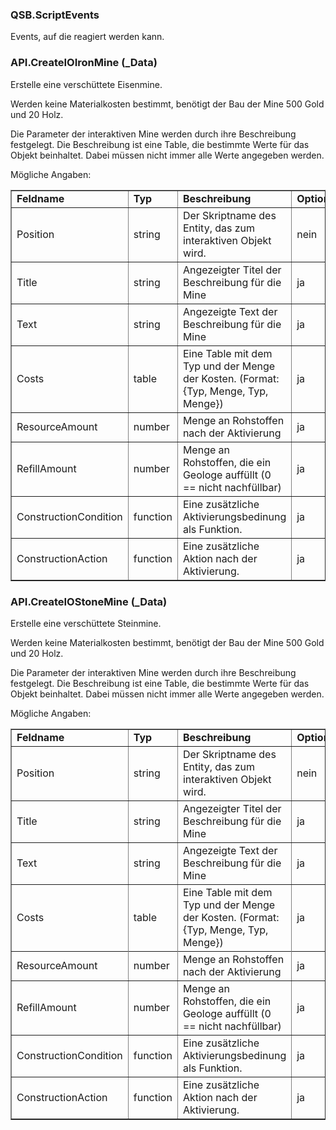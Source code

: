### QSB.ScriptEvents

Events, auf die reagiert werden kann.

### API.CreateIOIronMine (_Data)

Erstelle eine verschüttete Eisenmine.

 Werden keine Materialkosten bestimmt, benötigt der Bau der Mine 500 Gold und
 20 Holz.

 Die Parameter der interaktiven Mine werden durch ihre Beschreibung
 festgelegt. Die Beschreibung ist eine Table, die bestimmte Werte für das
 Objekt beinhaltet. Dabei müssen nicht immer alle Werte angegeben werden.

 Mögliche Angaben:
 <table border="1">
 <tr>
 <td><b>Feldname</b></td>
 <td><b>Typ</b></td>
 <td><b>Beschreibung</b></td>
 <td><b>Optional</b></td>
 </tr>
 <tr>
 <td>Position</td>
 <td>string</td>
 <td>Der Skriptname des Entity, das zum interaktiven Objekt wird.</td>
 <td>nein</td>
 </tr>
 <tr>
 <td>Title</td>
 <td>string</td>
 <td>Angezeigter Titel der Beschreibung für die Mine</td>
 <td>ja</td>
 </tr>
 <tr>
 <td>Text</td>
 <td>string</td>
 <td>Angezeigte Text der Beschreibung für die Mine</td>
 <td>ja</td>
 </tr>
 <tr>
 <td>Costs</td>
 <td>table</td>
 <td>Eine Table mit dem Typ und der Menge der Kosten. (Format: {Typ, Menge, Typ, Menge})</td>
 <td>ja</td>
 </tr>
 <tr>
 <td>ResourceAmount</td>
 <td>number</td>
 <td>Menge an Rohstoffen nach der Aktivierung</td>
 <td>ja</td>
 </tr>
 <tr>
 <td>RefillAmount</td>
 <td>number</td>
 <td>Menge an Rohstoffen, die ein Geologe auffüllt (0 == nicht nachfüllbar)</td>
 <td>ja</td>
 </tr>
 <tr>
 <td>ConstructionCondition</td>
 <td>function</td>
 <td>Eine zusätzliche Aktivierungsbedinung als Funktion.</td>
 <td>ja</td>
 </tr>
 <tr>
 <td>ConstructionAction</td>
 <td>function</td>
 <td>Eine zusätzliche Aktion nach der Aktivierung.</td>
 <td>ja</td>
 </tr>
 </table>


### API.CreateIOStoneMine (_Data)

Erstelle eine verschüttete Steinmine.

 Werden keine Materialkosten bestimmt, benötigt der Bau der Mine 500 Gold und
 20 Holz.

 Die Parameter der interaktiven Mine werden durch ihre Beschreibung
 festgelegt. Die Beschreibung ist eine Table, die bestimmte Werte für das
 Objekt beinhaltet. Dabei müssen nicht immer alle Werte angegeben werden.

 Mögliche Angaben:
 <table border="1">
 <tr>
 <td><b>Feldname</b></td>
 <td><b>Typ</b></td>
 <td><b>Beschreibung</b></td>
 <td><b>Optional</b></td>
 </tr>
 <tr>
 <td>Position</td>
 <td>string</td>
 <td>Der Skriptname des Entity, das zum interaktiven Objekt wird.</td>
 <td>nein</td>
 </tr>
 <tr>
 <td>Title</td>
 <td>string</td>
 <td>Angezeigter Titel der Beschreibung für die Mine</td>
 <td>ja</td>
 </tr>
 <tr>
 <td>Text</td>
 <td>string</td>
 <td>Angezeigte Text der Beschreibung für die Mine</td>
 <td>ja</td>
 </tr>
 <tr>
 <td>Costs</td>
 <td>table</td>
 <td>Eine Table mit dem Typ und der Menge der Kosten. (Format: {Typ, Menge, Typ, Menge})</td>
 <td>ja</td>
 </tr>
 <tr>
 <tr>
 <td>ResourceAmount</td>
 <td>number</td>
 <td>Menge an Rohstoffen nach der Aktivierung</td>
 <td>ja</td>
 </tr>
 <tr>
 <td>RefillAmount</td>
 <td>number</td>
 <td>Menge an Rohstoffen, die ein Geologe auffüllt (0 == nicht nachfüllbar)</td>
 <td>ja</td>
 </tr>
 <tr>
 <td>ConstructionCondition</td>
 <td>function</td>
 <td>Eine zusätzliche Aktivierungsbedinung als Funktion.</td>
 <td>ja</td>
 </tr>
 <tr>
 <td>ConstructionAction</td>
 <td>function</td>
 <td>Eine zusätzliche Aktion nach der Aktivierung.</td>
 <td>ja</td>
 </tr>
 </table>


